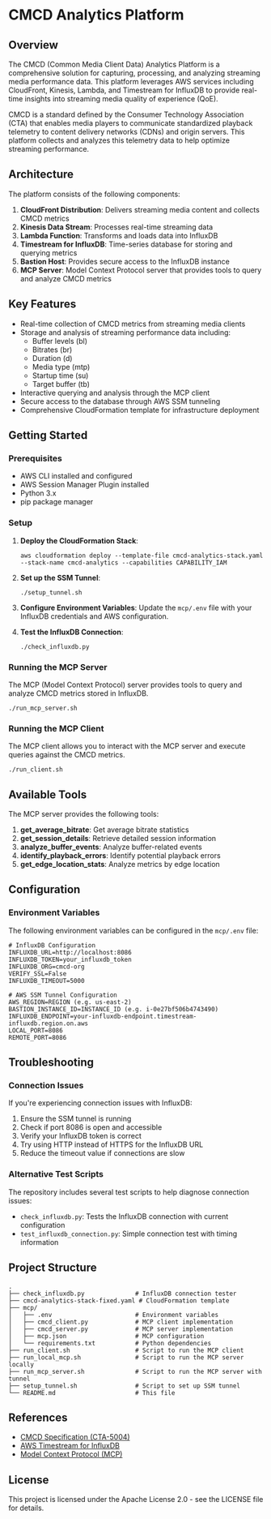 # CMCD Analytics Platform

## Overview

The CMCD (Common Media Client Data) Analytics Platform is a comprehensive solution for capturing, processing, and analyzing streaming media performance data. This platform leverages AWS services including CloudFront, Kinesis, Lambda, and Timestream for InfluxDB to provide real-time insights into streaming media quality of experience (QoE).

CMCD is a standard defined by the Consumer Technology Association (CTA) that enables media players to communicate standardized playback telemetry to content delivery networks (CDNs) and origin servers. This platform collects and analyzes this telemetry data to help optimize streaming performance.

## Architecture

The platform consists of the following components:

1. **CloudFront Distribution**: Delivers streaming media content and collects CMCD metrics
2. **Kinesis Data Stream**: Processes real-time streaming data
3. **Lambda Function**: Transforms and loads data into InfluxDB
4. **Timestream for InfluxDB**: Time-series database for storing and querying metrics
5. **Bastion Host**: Provides secure access to the InfluxDB instance
6. **MCP Server**: Model Context Protocol server that provides tools to query and analyze CMCD metrics

## Key Features

- Real-time collection of CMCD metrics from streaming media clients
- Storage and analysis of streaming performance data including:
  - Buffer levels (bl)
  - Bitrates (br)
  - Duration (d)
  - Media type (mtp)
  - Startup time (su)
  - Target buffer (tb)
- Interactive querying and analysis through the MCP client
- Secure access to the database through AWS SSM tunneling
- Comprehensive CloudFormation template for infrastructure deployment

## Getting Started

### Prerequisites

- AWS CLI installed and configured
- AWS Session Manager Plugin installed
- Python 3.x
- pip package manager

### Setup

1. **Deploy the CloudFormation Stack**:
   ```
   aws cloudformation deploy --template-file cmcd-analytics-stack.yaml --stack-name cmcd-analytics --capabilities CAPABILITY_IAM
   ```

2. **Set up the SSM Tunnel**:
   ```
   ./setup_tunnel.sh
   ```

3. **Configure Environment Variables**:
   Update the `mcp/.env` file with your InfluxDB credentials and AWS configuration.

4. **Test the InfluxDB Connection**:
   ```
   ./check_influxdb.py
   ```

### Running the MCP Server

The MCP (Model Context Protocol) server provides tools to query and analyze CMCD metrics stored in InfluxDB.

```
./run_mcp_server.sh
```

### Running the MCP Client

The MCP client allows you to interact with the MCP server and execute queries against the CMCD metrics.

```
./run_client.sh
```

## Available Tools

The MCP server provides the following tools:

1. **get_average_bitrate**: Get average bitrate statistics
2. **get_session_details**: Retrieve detailed session information
3. **analyze_buffer_events**: Analyze buffer-related events
4. **identify_playback_errors**: Identify potential playback errors
5. **get_edge_location_stats**: Analyze metrics by edge location

## Configuration

### Environment Variables

The following environment variables can be configured in the `mcp/.env` file:

```
# InfluxDB Configuration
INFLUXDB_URL=http://localhost:8086
INFLUXDB_TOKEN=your_influxdb_token
INFLUXDB_ORG=cmcd-org
VERIFY_SSL=False
INFLUXDB_TIMEOUT=5000

# AWS SSM Tunnel Configuration
AWS_REGION=REGION (e.g. us-east-2)
BASTION_INSTANCE_ID=INSTANCE_ID (e.g. i-0e27bf506b4743490)
INFLUXDB_ENDPOINT=your-influxdb-endpoint.timestream-influxdb.region.on.aws
LOCAL_PORT=8086
REMOTE_PORT=8086
```

## Troubleshooting

### Connection Issues

If you're experiencing connection issues with InfluxDB:

1. Ensure the SSM tunnel is running
2. Check if port 8086 is open and accessible
3. Verify your InfluxDB token is correct
4. Try using HTTP instead of HTTPS for the InfluxDB URL
5. Reduce the timeout value if connections are slow

### Alternative Test Scripts

The repository includes several test scripts to help diagnose connection issues:

- `check_influxdb.py`: Tests the InfluxDB connection with current configuration
- `test_influxdb_connection.py`: Simple connection test with timing information
## Project Structure

```
.
├── check_influxdb.py              # InfluxDB connection tester
├── cmcd-analytics-stack-fixed.yaml # CloudFormation template
├── mcp/
│   ├── .env                       # Environment variables
│   ├── cmcd_client.py             # MCP client implementation
│   ├── cmcd_server.py             # MCP server implementation
│   ├── mcp.json                   # MCP configuration
│   └── requirements.txt           # Python dependencies
├── run_client.sh                  # Script to run the MCP client
├── run_local_mcp.sh               # Script to run the MCP server locally
├── run_mcp_server.sh              # Script to run the MCP server with tunnel
├── setup_tunnel.sh                # Script to set up SSM tunnel
└── README.md                      # This file
```

## References

- [CMCD Specification (CTA-5004)](https://cdn.cta.tech/cta/media/media/resources/standards/pdfs/cta-5004-final.pdf)
- [AWS Timestream for InfluxDB](https://aws.amazon.com/timestream/influxdb/)
- [Model Context Protocol (MCP)](https://github.com/model-context-protocol/mcp)

## License

This project is licensed under the Apache License 2.0 - see the LICENSE file for details.